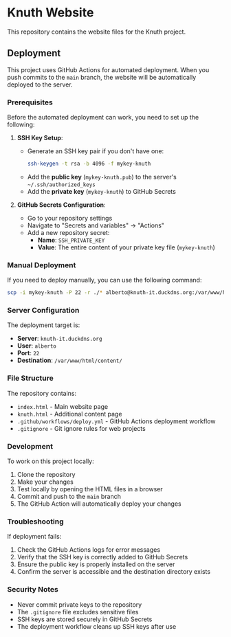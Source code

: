 # Knuth Website

This repository contains the website files for the Knuth project.

## Deployment

This project uses GitHub Actions for automated deployment. When you push commits to the `main` branch, the website will be automatically deployed to the server.

### Prerequisites

Before the automated deployment can work, you need to set up the following:

1. **SSH Key Setup**:
   - Generate an SSH key pair if you don't have one:
     ```bash
     ssh-keygen -t rsa -b 4096 -f mykey-knuth
     ```
   - Add the **public key** (`mykey-knuth.pub`) to the server's `~/.ssh/authorized_keys`
   - Add the **private key** (`mykey-knuth`) to GitHub Secrets

2. **GitHub Secrets Configuration**:
   - Go to your repository settings
   - Navigate to "Secrets and variables" → "Actions"
   - Add a new repository secret:
     - **Name**: `SSH_PRIVATE_KEY`
     - **Value**: The entire content of your private key file (`mykey-knuth`)

### Manual Deployment

If you need to deploy manually, you can use the following command:

```bash
scp -i mykey-knuth -P 22 -r ./* alberto@knuth-it.duckdns.org:/var/www/html/content/
```

### Server Configuration

The deployment target is:
- **Server**: `knuth-it.duckdns.org`
- **User**: `alberto`
- **Port**: `22`
- **Destination**: `/var/www/html/content/`

### File Structure

The repository contains:
- `index.html` - Main website page
- `knuth.html` - Additional content page
- `.github/workflows/deploy.yml` - GitHub Actions deployment workflow
- `.gitignore` - Git ignore rules for web projects

### Development

To work on this project locally:

1. Clone the repository
2. Make your changes
3. Test locally by opening the HTML files in a browser
4. Commit and push to the `main` branch
5. The GitHub Action will automatically deploy your changes

### Troubleshooting

If deployment fails:

1. Check the GitHub Actions logs for error messages
2. Verify that the SSH key is correctly added to GitHub Secrets
3. Ensure the public key is properly installed on the server
4. Confirm the server is accessible and the destination directory exists

### Security Notes

- Never commit private keys to the repository
- The `.gitignore` file excludes sensitive files
- SSH keys are stored securely in GitHub Secrets
- The deployment workflow cleans up SSH keys after use 